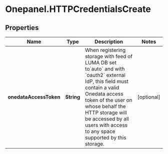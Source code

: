# Onepanel.HTTPCredentialsCreate

## Properties
Name | Type | Description | Notes
------------ | ------------- | ------------- | -------------
**onedataAccessToken** | **String** | When registering storage with feed of LUMA DB set to&#x60;auto&#x60; and with &#x60;oauth2&#x60; external IdP, this field must contain a valid Onedata access token of the user on whose behalf the HTTP storage will be accessed by all users with access to any space supported by this storage.  | [optional] 


